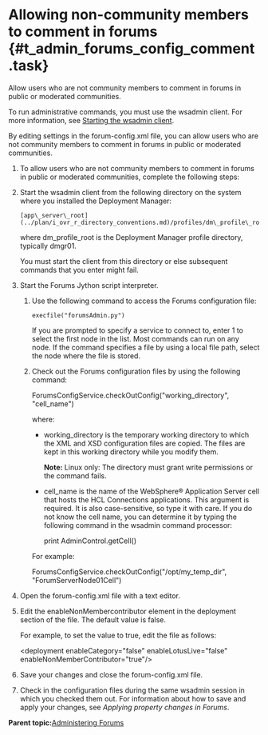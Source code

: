# Allowing non-community members to comment in forums {#t_admin_forums_config_comment .task}

Allow users who are not community members to comment in forums in public or moderated communities.

To run administrative commands, you must use the wsadmin client. For more information, see [Starting the wsadmin client](t_admin_wsadmin_starting.md).

By editing settings in the forum-config.xml file, you can allow users who are not community members to comment in forums in public or moderated communities.

1.  To allow users who are not community members to comment in forums in public or moderated communities, complete the following steps:
2.  Start the wsadmin client from the following directory on the system where you installed the Deployment Manager:

    ```
    [app\_server\_root](../plan/i_ovr_r_directory_conventions.md)/profiles/dm\_profile\_root/bin
    ```

    where dm\_profile\_root is the Deployment Manager profile directory, typically dmgr01.

    You must start the client from this directory or else subsequent commands that you enter might fail.

3.  Start the Forums Jython script interpreter.

    1.  Use the following command to access the Forums configuration file:

        ```
        execfile("forumsAdmin.py")
        ```

        If you are prompted to specify a service to connect to, enter 1 to select the first node in the list. Most commands can run on any node. If the command specifies a file by using a local file path, select the node where the file is stored.

    2.  Check out the Forums configuration files by using the following command:

        ForumsConfigService.checkOutConfig\("working\_directory", "cell\_name"\)

        where:

        -   working\_directory is the temporary working directory to which the XML and XSD configuration files are copied. The files are kept in this working directory while you modify them.

            **Note:** Linux only: The directory must grant write permissions or the command fails.

        -   cell\_name is the name of the WebSphere® Application Server cell that hosts the HCL Connections applications. This argument is required. It is also case-sensitive, so type it with care. If you do not know the cell name, you can determine it by typing the following command in the wsadmin command processor:

            print AdminControl.getCell\(\)

        For example:

        ForumsConfigService.checkOutConfig\("/opt/my\_temp\_dir", "ForumServerNode01Cell"\)

4.  Open the forum-config.xml file with a text editor.

5.  Edit the enableNonMembercontributor element in the deployment section of the file. The default value is false.

    For example, to set the value to true, edit the file as follows:

    <deployment enableCategory="false" enableLotusLive="false" enableNonMemberContributor="true"/\>

6.  Save your changes and close the forum-config.xml file.

7.  Check in the configuration files during the same wsadmin session in which you checked them out. For information about how to save and apply your changes, see *Applying property changes in Forums*.


**Parent topic:**[Administering Forums](../admin/c_admin_forums_overview.md)

